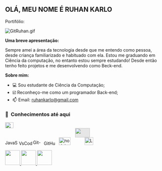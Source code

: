 ## OLÁ, MEU NOME É RUHAN KARLO
Portifólio:

![GitRuhan.gif](https://media4.giphy.com/media/m10Gv80FMnbbBlfCAF/giphy.gif)


**Uma breve apresentação:**

Sempre amei a área da tecnologia desde que me entendo como pessoa, desde criança familiarizado e habituado com ela. Estou me graduando em Ciência da computação, no entanto estou sempre estudando! Desde então tenho feito projetos e me desenvolvendo como Beck-end.



**Sobre mim:**


- 💻 Sou estudante de Ciência da Computação;
- ☑️ Reconheço-me como um programador Back-end;
- 📫 Email: ruhankarlo@gmail.com


<h3> 👾 &nbsp;Conhecimentos até aqui </h3>


  <img width="27" height="19" src="https://logos-download.com/wp-content/uploads/2016/10/Java_logo_icon.png" alt="Java logo"/><img style="display: block;-webkit-user-select: none;margin: auto;cursor: zoom-in;background-color: hsl(0, 0%, 90%);transition: background-color 300ms;" src="https://download.logo.wine/logo/Eclipse_(software)/Eclipse_(software)-Logo.wine.png" width="48" height="30">
  <img width="45" height="16" src="https://img.shields.io/badge/-JavaScript-333333?style=flat&logo=javascript" alt="JavaScript-333333"/><img width="46" height="14" src="https://img.shields.io/badge/-VsCode-333333?style=flat&logo=visual-studio-code" alt="VsCode-333333"/><img width="35" height="17" src="https://img.shields.io/badge/-Git-333333?style=flat&logo=git" alt="Git-333333"/><img width="45" height="14" src="https://img.shields.io/badge/-GitHub-333333?style=flat&logo=github" alt="GitHub-333333"/>
  <img width="38" height="25" src="https://download.logo.wine/logo/Node.js/Node.js-Logo.wine.png" alt="nodejs"/>
<img width="38" height="17" src="https://lenguajesprogramacionblog.files.wordpress.com/2017/04/pascal_logo.png?w=1024" class="the-image">
<img width="28" height="25" src="https://th.bing.com/th/id/OIP.pLwKwPoagVqt27pNMdrWWAAAAA?pid=ImgDet&rs=1" alt="Lazarus"/>
 
  

<a href="https://www.linkedin.com/in/ruhan-karlo-da-rocha-lacerda-476b47231/" target="_blank">
  <img src="https://i.ibb.co/Kx2GSrT/linkedin.png" width="48px" height="48px">
</a>
<a href="https://www.instagram.com/ruhankarlo/" target="_blank">
  <img src="https://cdn.icon-icons.com/icons2/1211/PNG/512/1491579602-yumminkysocialmedia36_83067.png" width="48px" height="48px">
</a>
<a href="https://www.facebook.com/programador.emerson" target="_blank">
  <img src="https://cdn.icon-icons.com/icons2/642/PNG/512/facebook_icon-icons.com_59205.png" width="48px" height="48px">
</a>




[Pascal]: ttps://blogger.googleusercontent.com/img/b/R29vZ2xl/AVvXsEjVCzh-Z2dbX7qpq-eLRR2y9dgaGqMU14oKkq0SzhJR1MEYbAevwwluvR7Fv_ObLVRwOJ5DbDXvCm4Guwz7a4FGr5TlwiH1TiC9XERq-uxXH-2_3UutcrPRvDw0Jfbm2-Pu3yMcx5jeiS2wigCNKY_5zsPEymW9wfcFMflBJcD3jQ-2t1_B5HjezKlw4w/s400/lenguaje-pascal.jp